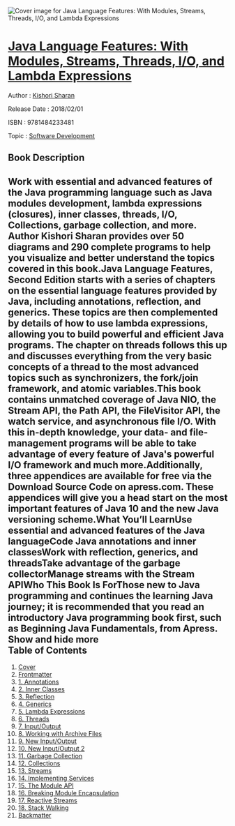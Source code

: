 ![Cover image for Java Language Features: With Modules, Streams, Threads, I/O, and Lambda Expressions](https://imgdetail.ebookreading.net/cover/cover/20200215/EB9781484233481.jpg)

[Java Language Features: With Modules, Streams, Threads, I/O, and Lambda Expressions](https://ebookreading.net/view/book/Java+Language+Features%3A+With+Modules%2C+Streams%2C+Threads%2C+I%2FO%2C+and+Lambda+Expressions-EB9781484233481_1.html "Java Language Features: With Modules, Streams, Threads, I/O, and Lambda Expressions")
====================================================================================================================

Author : [Kishori Sharan](https://ebookreading.net/search/author/Kishori+Sharan)

Release Date : 2018/02/01

ISBN : 9781484233481

Topic : [Software Development](https://ebookreading.net/search/category/software-development)

Book Description
-----------------

 Work with essential and advanced features of the Java programming language such as Java modules development, lambda expressions (closures), inner classes, threads, I/O, Collections, garbage collection, and more. Author Kishori Sharan provides over 50 diagrams and 290 complete programs to help you visualize and better understand the topics covered in this book.Java Language Features, Second Edition starts with a series of chapters on the essential language features provided by Java, including annotations, reflection, and generics. These topics are then complemented by details of how to use lambda expressions, allowing you to build powerful and efficient Java programs. The chapter on threads follows this up and discusses everything from the very basic concepts of a thread to the most advanced topics such as synchronizers, the fork/join framework, and atomic variables.This book contains unmatched coverage of Java NIO, the Stream API, the Path API, the FileVisitor API, the watch service, and asynchronous file I/O. With this in-depth knowledge, your data- and file-management programs will be able to take advantage of every feature of Java's powerful I/O framework and much more.Additionally, three appendices are available for free via the Download Source Code on apress.com. These appendices will give you a head start on the most important features of Java 10 and the new Java versioning scheme.What You’ll LearnUse essential and advanced features of the Java languageCode Java annotations and inner classesWork with reflection, generics, and threadsTake advantage of the garbage collectorManage streams with the Stream APIWho This Book Is ForThose new to Java programming and continues the learning Java journey; it is recommended that you read an introductory Java programming book first, such as Beginning Java Fundamentals, from Apress.        Show and hide more                
Table of Contents
-----------------

1. [Cover](https://ebookreading.net/view/book/Java+Language+Features%3A+With+Modules%2C+Streams%2C+Threads%2C+I%2FO%2C+and+Lambda+Expressions-EB9781484233481_1.html)
1. [Frontmatter](https://ebookreading.net/view/book/Java+Language+Features%3A+With+Modules%2C+Streams%2C+Threads%2C+I%2FO%2C+and+Lambda+Expressions-EB9781484233481_2.html)
1. [1. Annotations](https://ebookreading.net/view/book/Java+Language+Features%3A+With+Modules%2C+Streams%2C+Threads%2C+I%2FO%2C+and+Lambda+Expressions-EB9781484233481_3.html)
1. [2. Inner Classes](https://ebookreading.net/view/book/Java+Language+Features%3A+With+Modules%2C+Streams%2C+Threads%2C+I%2FO%2C+and+Lambda+Expressions-EB9781484233481_4.html)
1. [3. Reflection](https://ebookreading.net/view/book/Java+Language+Features%3A+With+Modules%2C+Streams%2C+Threads%2C+I%2FO%2C+and+Lambda+Expressions-EB9781484233481_5.html)
1. [4. Generics](https://ebookreading.net/view/book/Java+Language+Features%3A+With+Modules%2C+Streams%2C+Threads%2C+I%2FO%2C+and+Lambda+Expressions-EB9781484233481_6.html)
1. [5. Lambda Expressions](https://ebookreading.net/view/book/Java+Language+Features%3A+With+Modules%2C+Streams%2C+Threads%2C+I%2FO%2C+and+Lambda+Expressions-EB9781484233481_7.html)
1. [6. Threads](https://ebookreading.net/view/book/Java+Language+Features%3A+With+Modules%2C+Streams%2C+Threads%2C+I%2FO%2C+and+Lambda+Expressions-EB9781484233481_8.html)
1. [7. Input/Output](https://ebookreading.net/view/book/Java+Language+Features%3A+With+Modules%2C+Streams%2C+Threads%2C+I%2FO%2C+and+Lambda+Expressions-EB9781484233481_9.html)
1. [8. Working with Archive Files](https://ebookreading.net/view/book/Java+Language+Features%3A+With+Modules%2C+Streams%2C+Threads%2C+I%2FO%2C+and+Lambda+Expressions-EB9781484233481_10.html)
1. [9. New Input/Output](https://ebookreading.net/view/book/Java+Language+Features%3A+With+Modules%2C+Streams%2C+Threads%2C+I%2FO%2C+and+Lambda+Expressions-EB9781484233481_11.html)
1. [10. New Input/Output 2](https://ebookreading.net/view/book/Java+Language+Features%3A+With+Modules%2C+Streams%2C+Threads%2C+I%2FO%2C+and+Lambda+Expressions-EB9781484233481_12.html)
1. [11. Garbage Collection](https://ebookreading.net/view/book/Java+Language+Features%3A+With+Modules%2C+Streams%2C+Threads%2C+I%2FO%2C+and+Lambda+Expressions-EB9781484233481_13.html)
1. [12. Collections](https://ebookreading.net/view/book/Java+Language+Features%3A+With+Modules%2C+Streams%2C+Threads%2C+I%2FO%2C+and+Lambda+Expressions-EB9781484233481_14.html)
1. [13. Streams](https://ebookreading.net/view/book/Java+Language+Features%3A+With+Modules%2C+Streams%2C+Threads%2C+I%2FO%2C+and+Lambda+Expressions-EB9781484233481_15.html)
1. [14. Implementing Services](https://ebookreading.net/view/book/Java+Language+Features%3A+With+Modules%2C+Streams%2C+Threads%2C+I%2FO%2C+and+Lambda+Expressions-EB9781484233481_16.html)
1. [15. The Module API](https://ebookreading.net/view/book/Java+Language+Features%3A+With+Modules%2C+Streams%2C+Threads%2C+I%2FO%2C+and+Lambda+Expressions-EB9781484233481_17.html)
1. [16. Breaking Module Encapsulation](https://ebookreading.net/view/book/Java+Language+Features%3A+With+Modules%2C+Streams%2C+Threads%2C+I%2FO%2C+and+Lambda+Expressions-EB9781484233481_18.html)
1. [17. Reactive Streams](https://ebookreading.net/view/book/Java+Language+Features%3A+With+Modules%2C+Streams%2C+Threads%2C+I%2FO%2C+and+Lambda+Expressions-EB9781484233481_19.html)
1. [18. Stack Walking](https://ebookreading.net/view/book/Java+Language+Features%3A+With+Modules%2C+Streams%2C+Threads%2C+I%2FO%2C+and+Lambda+Expressions-EB9781484233481_20.html)
1. [Backmatter](https://ebookreading.net/view/book/Java+Language+Features%3A+With+Modules%2C+Streams%2C+Threads%2C+I%2FO%2C+and+Lambda+Expressions-EB9781484233481_21.html)
